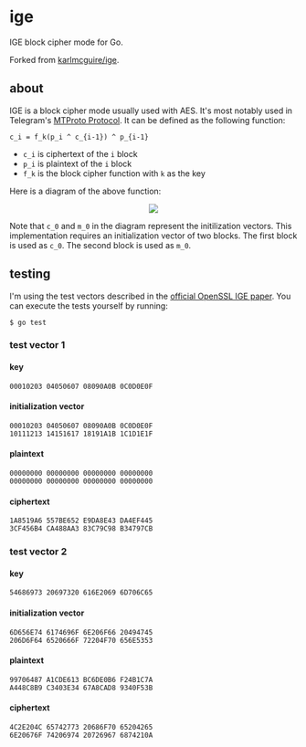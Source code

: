 # ige

IGE block cipher mode for Go.

Forked from [karlmcguire/ige](https://github.com/karlmcguire/ige).

## about

IGE is a block cipher mode usually used with AES. It's most notably used in Telegram's [MTProto Protocol](https://core.telegram.org/mtproto). It can be defined as the following function:

```
c_i = f_k(p_i ^ c_{i-1}) ^ p_{i-1}
```

* `c_i` is ciphertext of the `i` block
* `p_i` is plaintext of the `i` block
* `f_k` is the block cipher function with `k` as the key

Here is a diagram of the above function:

<p align="center">
    <img src="https://i.imgur.com/CpilCFB.png" />
</p>

Note that `c_0` and `m_0` in the diagram represent the initilization vectors. This implementation requires an initialization vector of two blocks. The first block is used as `c_0`. The second block is used as `m_0`.

## testing

I'm using the test vectors described in the [official OpenSSL IGE paper](https://www.links.org/files/openssl-ige.pdf). You can execute the tests yourself by running:

```
$ go test
```

### test vector 1

#### key

```
00010203 04050607 08090A0B 0C0D0E0F
```

#### initialization vector

```
00010203 04050607 08090A0B 0C0D0E0F
10111213 14151617 18191A1B 1C1D1E1F
```

#### plaintext

```
00000000 00000000 00000000 00000000
00000000 00000000 00000000 00000000
```

#### ciphertext

```
1A8519A6 557BE652 E9DA8E43 DA4EF445
3CF456B4 CA488AA3 83C79C98 B34797CB
```

### test vector 2

#### key

```
54686973 20697320 616E2069 6D706C65
```

#### initialization vector

```
6D656E74 6174696F 6E206F66 20494745
206D6F64 6520666F 72204F70 656E5353
```

#### plaintext

```
99706487 A1CDE613 BC6DE0B6 F24B1C7A
A448C8B9 C3403E34 67A8CAD8 9340F53B
```

#### ciphertext

```
4C2E204C 65742773 20686F70 65204265
6E20676F 74206974 20726967 6874210A
```
